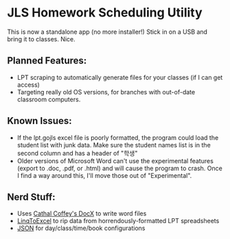 # JLS Homework Scheduling Utility
This is now a standalone app (no more installer!)
Stick in on a USB and bring it to classes. Nice.


## Planned Features:
+ LPT scraping to automatically generate files for your classes (if I can get access)
+ Targeting really old OS versions, for branches with out-of-date classroom computers.

## Known Issues:
+ If the lpt.gojls excel file is poorly formatted, the program could load the student list with junk data. Make sure the student names list is in the second column and has a header of "학생"
+ Older versions of Microsoft Word can't use the experimental features (export to .doc, .pdf, or .html) and will cause the program to crash. Once I find a way around this, I'll move those out of "Experimental".


## Nerd Stuff:
+ Uses [Cathal Coffey's DocX](https://docx.codeplex.com/) to write word files
+ [LinqToExcel](https://code.google.com/p/linqtoexcel/) to rip data from horrendously-formatted LPT spreadsheets
+ [JSON](http://james.newtonking.com/json) for day/class/time/book configurations
